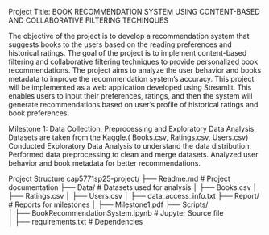 Project Title: BOOK RECOMMENDATION SYSTEM USING CONTENT-BASED AND COLLABORATIVE FILTERING TECHINQUES 

The objective of the project is to develop a recommendation system that suggests books to the 
users based on the reading preferences and historical ratings. The goal of the project is to 
implement content-based filtering and collaborative filtering techniques to provide personalized 
book recommendations. The project aims to analyze the user behavior and books metadata to 
improve the recommendation system’s accuracy. 
This project will be implemented as a web application developed using Streamlit. This enables 
users to input their preferences, ratings, and then the system will generate recommendations based 
on user’s profile of historical ratings and book preferences. 

Milestone 1: Data Collection, Preprocessing and Exploratory Data Analysis
Datasets are taken from the Kaggle.( Books.csv, Ratings.csv, Users.csv)
Conducted Exploratory Data Analysis to understand the data distribution.
Performed data preprocessing to clean and merge datasets.
Analyzed user behavior and book metadata for better recommendations.

Project Structure
cap5771sp25-project/
├── Readme.md                      # Project documentation
├── Data/                          # Datasets used for analysis
│   ├── Books.csv
│   ├── Ratings.csv
│   ├── Users.csv
│   ├── data_access_info.txt
├── Report/                         # Reports for milestones
│   ├── Milestone1.pdf
├── Scripts/                       
│   ├── BookRecommendationSystem.ipynb  # Jupyter Source file            
│   ├── requirements.txt              # Dependencies
